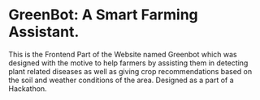 # GreenBot: A Smart Farming Assistant.
This is the Frontend Part of the Website named Greenbot which was designed with the motive to help farmers by assisting them in detecting plant related diseases as well as giving crop recommendations based on the soil and weather conditions of the area. Designed as a part of a Hackathon. 
